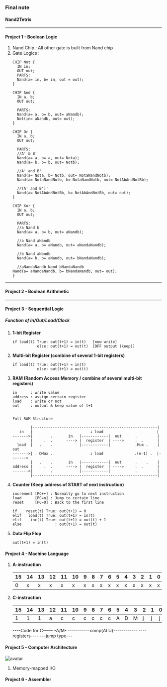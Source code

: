 ### Final note
#### Nand2Tetris

---
#### Project 1 - Boolean Logic
 1. Nand Chip : All other gate is built from Nand chip
 2. Gate Logics :
     ```
     CHIP Not {
       IN in;
       OUT out;
       PARTS: 
       Nand(a= in, b= in, out = out);
     }

     CHIP And {
       IN a, b;
       OUT out;

       PARTS:
       Nand(a= a, b= b, out= aNandb);
       Not(in= aNandb, out= out);
     }

     CHIP Or {
       IN a, b;
       OUT out;

       PARTS:
       //A' & B'
       Nand(a= a, b= a, out= Nota);
       Nand(a= b, b= b, out= Notb);

       //A' and B'
       Nand(a= Nota, b= Notb, out= NotaNandNotb);
       Nand(a= NotaNandNotb, b= NotaNandNotb, out= NotAbAndNotBb);

       //(A' and B')'
       Nand(a= NotAbAndNotBb, b= NotAbAndNotBb, out= out);
     }

     CHIP Xor {
       IN a, b;
       OUT out;

       PARTS:
       //a Nand b
       Nand(a= a, b= b, out= aNandb);

       //a Nand aNandb
       Nand(a= a, b= aNandb, out= aNandaNandb);

       //b Nand aNandb
       Nand(a= b, b= aNandb, out= bNandaNandb);

       //aNandaNandb Nand bNandaNandb
     Nand(a= aNandaNandb, b= bNandaNandb, out= out);
     }
     
     ```
     


---
#### Project 2 - Boolean Arithmetic

---
#### Project 3 - Sequential Logic

##### Function of In/Out/Load/Clock
 1. **1-bit Register**
     ```
     if load(t) True: out(t+1) = in(t)   [new write] 
                else: out(t+1) = out(t)  [DFF output (keep)]
     ```
 2. **Multi-bit Register (combine of several 1-bit registers)**  
     ```
     if load(t) True: out(t+1) = in(t)  
                else: out(t+1) = out(t)
     ```
 3. **RAM (Random Access Memory / combine of several multi-bit registers)**
     ``` 
     in      : write value
     address : assign certain register
     load    : write or not
     out     : output & keep value of t+1


     Full RAM Structure

             |--------------------------------------------------------|
        in   |                          ⭣ load                        |
     ------->|        .       in   |------------|  out      .         |
             |     .  .      ----> |  register  | ---->     .  .      |
       load  |   .    .            |------------|           .Mux .    |   out
     ------->| . DMux .                 ⭣ load              .(n-1) .  |------->
             |   .    .       in   |------------|  out      .    .    |
     address |     .  .      ----> |  register  | ---->     .  .      |
     ------->|        .            |------------|           .         |
             |--------------------------------------------------------|

     ```
 4. **Counter (Keep address of START of next instruction)**
    ```
    increment [PC++] : Normally go to next instruction
    load      [PC=n] : Jump to certain line
    reset     [PC=0] : Back to the first line

    if    reset(t) True: out(t+1) = 0
    elif   load(t) True: out(t+1) = in(t)
    elif    inc(t) True: out(t+1) = out(t) + 1
    else               : out(t+1) = out(t)
    ```

 5. **Data Flip Flop**
    ```
    out(t+1) = in(t)
    ```
    
#### Project 4 - Machine Language

 1. **A-instruction**
    
     |15 |14 |13 |12 |11 |10 | 9 | 8 | 7 | 6 | 5 | 4 | 3 | 2 | 1 | 0 |
     |---|---|---|---|---|---|---|---|---|---|---|---|---|---|---|---|
     | 0 | x | x | x | x | x | x | x | x | x | x | x | x | x | x | x |
    
 2. **C-instruction**
    
     |15 |14 |13 |12 |11 |10 | 9 | 8 | 7 | 6 | 5 | 4 | 3 | 2 | 1 | 0 |
     |---|---|---|---|---|---|---|---|---|---|---|---|---|---|---|---|
     | 1 | 1 | 1 | a | c | c | c | c | c | c | A | D | M | j | j | j |
    
     ----Code for C----- -A/M- -----------comp(ALU)------------ ----registers---- ---jump type---   



#### Project 5 - Computer Architecture
![avatar](https://encrypted-tbn0.gstatic.com/images?q=tbn:ANd9GcRB5TqnwXkVGh1MSFw7u1L0xBH26fw5iRqRfQ&s)
 1. Memory-mapped I/O

#### Project 6 - Assembler
